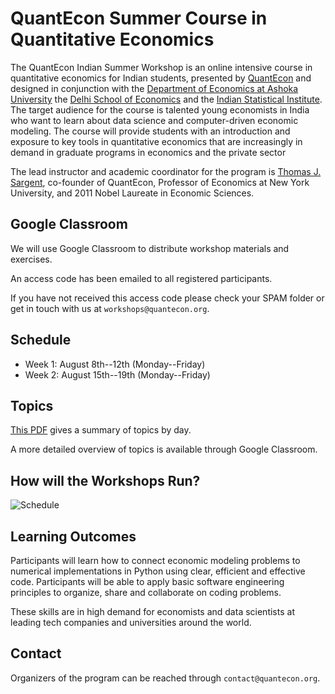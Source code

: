 # QuantEcon Summer Course in Quantitative Economics

The QuantEcon Indian Summer Workshop is an online intensive course in
quantitative economics for Indian students, presented by
[QuantEcon](https://quantecon.org/) and designed in conjunction with the
[Department of Economics at Ashoka
University](https://www.ashoka.edu.in/department/department-of-economics/) the
[Delhi School of Economics](http://econdse.org/) and the [Indian Statistical
Institute](https://www.isical.ac.in/).  The target audience for the course is
talented young economists in India who want to learn about  data science and
computer-driven economic modeling.  The course will provide students with an
introduction and exposure to key tools in quantitative economics that are
increasingly in demand in graduate programs in economics and the private
sector

The lead instructor and academic coordinator for the program is [Thomas J.
Sargent](http://www.tomsargent.com/), co-founder of QuantEcon, Professor of
Economics at New York University, and 2011 Nobel Laureate in Economic
Sciences.

## Google Classroom

We will use Google Classroom to distribute workshop materials and exercises.

An access code has been emailed to all registered participants. 

If you have not received this access code please check your SPAM folder or get in touch with us at `workshops@quantecon.org`.

## Schedule

* Week 1: August 8th--12th (Monday--Friday) 
* Week 2: August 15th--19th (Monday--Friday) 

## Topics

[This PDF](/img/qe_workshop_mindmap.pdf) gives a summary of topics by day.

A more detailed overview of topics is available through Google Classroom.

## How will the Workshops Run?

![Schedule](/img/schedule.png)

## Learning Outcomes

Participants will learn how to connect economic modeling problems to numerical
implementations in Python using clear, efficient and effective code.
Participants will be able to apply basic software engineering principles to
organize, share and collaborate on coding problems.

These skills are in high demand for economists and data scientists at leading
tech companies and universities around the world.

## Contact

Organizers of the program can be reached through `contact@quantecon.org`.

